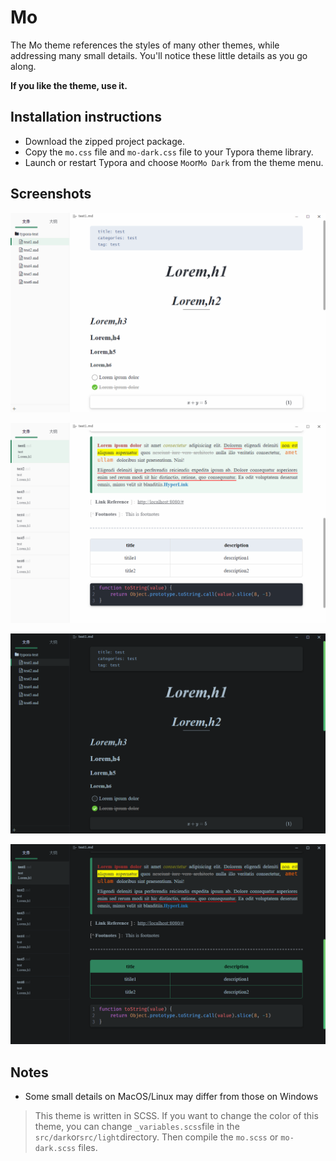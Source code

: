 # Mo

The Mo theme references the styles of many other themes, while addressing many small details. You'll notice these little details as you go along.

**If you like the theme, use it.**

## Installation instructions

- Download the zipped project package.
- Copy the `mo.css` file and `mo-dark.css` file to your Typora theme library.
- Launch or restart Typora and choose `Mo`or`Mo Dark` from the theme menu.

## Screenshots

![img](images/light1.png)

![img](images/light2.png)

![img](images/dark1.png)

![img](images/dark2.png)

## Notes

- Some small details on MacOS/Linux may differ from those on Windows

> This theme is written in SCSS. If you want to change the color of this theme, you can change `_variables.scss`file in the `src/dark`or`src/light`directory. Then compile the `mo.scss` or `mo-dark.scss` files.